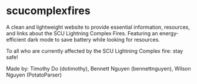 # scucomplexfires

A clean and lightweight website to provide essential information, resources, and links about the SCU Lightning Complex Fires. Featuring an energy-efficient dark mode to save battery while looking for resources.

To all who are currently affected by the SCU Lightning Complex fire: stay safe!

Made by:
Timothy Do (dotimothy), Bennett Nguyen (bennettnguyen), Wilson Nguyen (PotatoParser)
